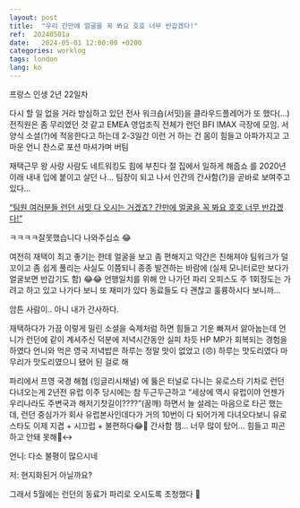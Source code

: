 ```yaml
---
layout: post
title:  "우리 간만에 얼굴을 꼭 봐요 호호 너무 반갑겠다!"
ref:  20240501a
date:   2024-05-01 12:00:00 +0200
categories: worklog
tags: london
lang: ko
---
```


프랑스 인생 2년 22일차

다시 할 일 없을 거라 방심하고 있던 전사 워크숍(서밋)을 클라우드플레어가 또 했다(…) 전직원은 좀 무리였던 것 같고 EMEA 영업조직 전체가 런던 BFI IMAX 극장에 모임. 서양식 소셜(?)에 적응한다고 하는데 2-3일간 이런 거 하는 건 몸이 힘들고 아파가지고 고마운 언니 찬스로 포션 마셔가며 버팀

재택근무 왕 사랑 사람도 네트워킹도 힘에 부친다 절 집에서 일하게 해줍쇼 를 2020년이래 내내 입에 붙이고 살던 나… 팀장이 되고 나서 인간의 간사함(?)을 곧바로 보여주고 있다… 

[“팀원 여러분들 런던 서밋 다 오시는 거겠죠? 간만에 얼굴을 꼭 봐요 호호 너무 반갑겠다!”](https://nas.battlepage.com/upload/2022/0619/1914210219dcec107f6dbd3a24eb7d8f27e75504.jpg)

ㅋㅋㅋㅋ잘못했습니다 나와주십쇼 😂

여전히 재택이 최고 좋기는 한데 얼굴을 보고 좀 편해지고 약간은 친해져야 팀워크가 덜 꼬이고 좀 쉽게 풀리는 사실도 이쯤되니 종종 발견하는 바람에 (실제 모니터로만 보다가 얼굴보면 반갑기도 함) 😂😂 언행일치를 위해 안 나가던 파리 오피스도 주 1회정도는 가려고 하고 있고 나가다 보니 또 재미가 있다 동료들도 다 괜찮고 훌륭하시다 보니까…

암튼 사람이.. 아니 내가 간사하다.

재택하다가 가끔 이렇게 밀린 소셜을 숙제처럼 하면 힘들고 기운 빠져서 앓아눕는데 언니가 런던에 같이 계셔주신 덕분에 저녁시간동안 실피 차듯 HP MP가 회복되는 경험을 하였다 언니와 먹은 영국 저녁밥은 하루는 정말 맛이 없었고 (😠) 하루는 맛도리였다 마무리가 맛도리였으니 됐어 된 걸로 해

파리에서 프영 국경 해협 (잉글리시채널) 에 뚫은 터널로 다니는 유로스타 기차로 런던 다녀오는게 2년전 유럽 이주 당시에는 참 두근두근하고 “세상에 역시 유럽이야 언젠가 우리나라도 주변국과 해저기찻길이????”(꿈깨) 하면서 늘 설레는 마음으로 타곤 했는데, 런던 중심가가 회사 유럽본사인데다가 거의 10번이 다 되어가게 다녀오다보니 유로스타도 이제 지겹 + 시끄럽 + 불편하다😂🤣 간사함 잼… 너무 많이 탔어… 힘들고 피곤하고 안돼 못해🙂‍↔️

언니: 다소 불평이 많으시네

저: 현지화된거 아닐까요?

그래서 5월에는 런던의 동료가 파리로 오시도록 초청했다 🫶